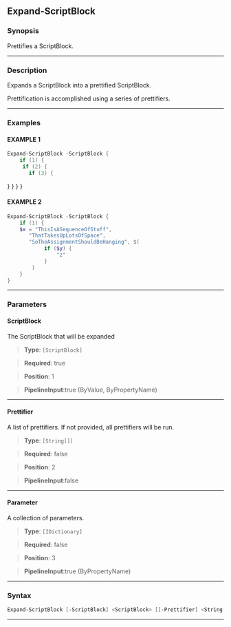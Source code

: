 Expand-ScriptBlock
------------------
### Synopsis
Prettifies a ScriptBlock.

---
### Description

Expands a ScriptBlock into a prettified ScriptBlock.

Prettification is accomplished using a series of prettifiers.

---
### Examples
#### EXAMPLE 1
```PowerShell
Expand-ScriptBlock -ScriptBlock {
    if (1) {
     if (2) {
       if (3) {
```
}
     }
    }
}
#### EXAMPLE 2
```PowerShell
Expand-ScriptBlock -ScriptBlock {
    if (1) {
    $x = "ThisIsASequenceOfStuff",
       "ThatTakesUpLotsOfSpace",
       "SoTheAssignmentShouldBeHanging", $(
            if ($y) {
                "z"
            }
        )
    }
}
```

---
### Parameters
#### **ScriptBlock**

The ScriptBlock that will be expanded



> **Type**: ```[ScriptBlock]```

> **Required**: true

> **Position**: 1

> **PipelineInput**:true (ByValue, ByPropertyName)



---
#### **Prettifier**

A list of prettifiers.
If not provided, all prettifiers will be run.



> **Type**: ```[String[]]```

> **Required**: false

> **Position**: 2

> **PipelineInput**:false



---
#### **Parameter**

A collection of parameters.



> **Type**: ```[IDictionary]```

> **Required**: false

> **Position**: 3

> **PipelineInput**:true (ByPropertyName)



---
### Syntax
```PowerShell
Expand-ScriptBlock [-ScriptBlock] <ScriptBlock> [[-Prettifier] <String[]>] [[-Parameter] <IDictionary>] [<CommonParameters>]
```
---
